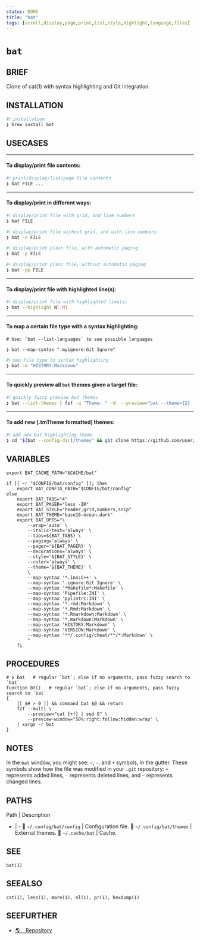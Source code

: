 ```yaml
---
status: DONE
title: "bat"
tags: [scroll,display,page,print,list,style,highlight,language,files]
---
```


# `bat`

## BRIEF

Clone of cat(1) with syntax highlighting and Git integration.

## INSTALLATION


```bash
#ℹ︎ installation
❯ brew install bat
```


## USECASES

----
#### To display/print file contents:


```bash
#ℹ︎ print/display/list/page file contents
❯ bat FILE ...
```


----
#### To display/print in different ways:


```bash
#ℹ︎ display/print file with grid, and line numbers
❯ bat FILE
```


```bash
#ℹ︎ display/print file without grid, and with line numbers
❯ bat -n FILE
```


```bash
#ℹ︎ display/print plain file, with automatic paging
❯ bat -p FILE
```


```bash
#ℹ︎ display/print plain file, without automatic paging
❯ bat -pp FILE
```


----
#### To display/print file with highlighted line(s):


```bash
#ℹ︎ display/print file with highlighted line(s)
❯ bat --highlight N[:M]
```


----
#### To map a certain file type with a syntax highlighting:

    # Use: `bat --list-languages` to see possible languages

    ❯ bat --map-syntax ".myignore:Git Ignore"

```bash
#ℹ︎ map file type to syntax highlighting
❯ bat -m "HISTORY:Markdown"
```


----
#### To quickly preview all `bat` themes given a target file:


```bash
#ℹ︎ quickly fuzzy preview bat themes
❯ bat --list-themes | fzf -q "Theme: " -d: --preview="bat --theme={2} --color=always FILE"
```


----
#### To add new [.tmTheme formatted] themes:


```bash
#ℹ︎ add new bat highlighting theme
❯ cd "$(bat --config-dir)/themes" && git clone https://github.com/user/repo && /usr/local/bin/bat cache --build
```



## VARIABLES

    export BAT_CACHE_PATH="$CACHE/bat"

    if [[ -r "$CONFIG/bat/config" ]]; then
        export BAT_CONFIG_PATH="$CONFIG/bat/config"
    else
        export BAT_TABS="4"
        export BAT_PAGER="less -IR"
        export BAT_STYLE="header,grid,numbers,snip"
        export BAT_THEME="base16-ocean.dark"
        export BAT_OPTS="\
            --wrap='auto' \
            --italic-text='always' \
            --tabs=${BAT_TABS} \
            --paging='always' \
            --pager='${BAT_PAGER}' \
            --decorations='always' \
            --style='${BAT_STYLE}' \
            --color='always' \
            --theme='${BAT_THEME}' \
            \
            --map-syntax '*.ino:C++' \
            --map-syntax '.ignore:Git Ignore' \
            --map-syntax '*Makefile*:Makefile' \
            --map-syntax 'Pipefile:INI' \
            --map-syntax 'pylintrc:INI' \
            --map-syntax '*.rmd:Markdown' \
            --map-syntax '*.Rmd:Markdown' \
            --map-syntax '*.Rmarkdown:Markdown' \
            --map-syntax '*.markdown:Markdown' \
            --map-syntax 'HISTORY:Markdown' \
            --map-syntax 'VERSION:Markdown' \
            --map-syntax '**/.config/cheat/**/*:Markdown' \
            "
        fi

## PROCEDURES

    # ❯ bat   # regular `bat`; else if no arguments, pass fuzzy search to `bat`
    function bt()   # regular `bat`; else if no arguments, pass fuzzy search to `bat`
    {
        [[ $# > 0 ]] && command bat $@ && return
        fzf --multi \
            --preview="cat {+f} | sed G" \
            --preview-window="50%:right:follow:hidden:wrap" \
        | xargs -r bat
    }


## NOTES

In the `bat` window, you might see: `~`, `-`, and `+` symbols, in the gutter. These symbols show how the file was modified in your `.git` repository: `+` represents added lines, `-` represents deleted lines, and `~` represents changed lines.

## PATHS

Path | Description
- | -
📂 `~/.config/bat/config` | Configuration file.
📂 `~/.config/bat/themes` | External themes.
📂 `~/.cache/bat` | Cache.

## SEE

    bat(1)

## SEEALSO

    cat(1), less(1), more(1), nl(1), pr(1), hexdump(1)

## SEEFURTHER

- [🌎 Repository](https://github.com/sharkdp/bat)
